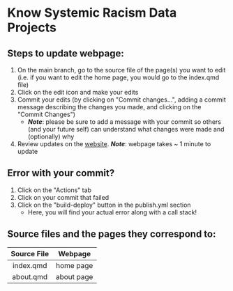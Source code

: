 # Know Systemic Racism Data Projects

## Steps to update webpage:
1. On the main branch, go to the source file of the page(s) you want to edit (i.e. if you want to edit the home page, you would go to the index.qmd file)
2. Click on the edit icon and make your edits 
3. Commit your edits (by clicking on "Commit changes...", adding a commit message describing the changes you made, and clicking on the "Commit Changes")
   - **_Note_**: please be sure to add a message with your commit so others (and your future self) can understand what changes were made and (optionally) why
5. Review updates on the [website](https://know-systemic-racism.github.io/). **_Note_**: webpage takes ~ 1 minute to update


## Error with your commit?
1. Click on the "Actions" tab
2. Click on your commit that failed
3. Click on the "build-deploy" button in the publish.yml section
   - Here, you will find your actual error along with a call stack!


## Source files and the pages they correspond to:
| Source File    | Webpage |
| :----:   | :----:  |
| index.qmd  | home page  |
| about.qmd  | about page |

